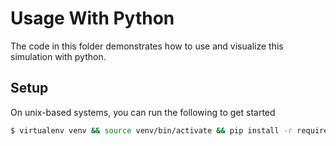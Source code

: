 # Usage With Python

The code in this folder demonstrates how to use and visualize this simulation with python.

## Setup
On unix-based systems, you can run the following to get started
```bash
$ virtualenv venv && source venv/bin/activate && pip install -r requirements.txt
```

